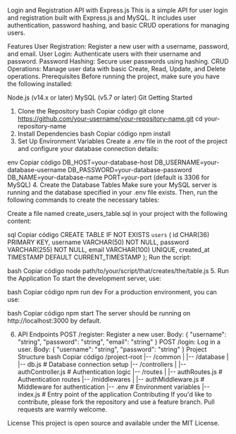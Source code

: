 Login and Registration API with Express.js
This is a simple API for user login and registration built with Express.js and MySQL. It includes user authentication, password hashing, and basic CRUD operations for managing users.

Features
User Registration: Register a new user with a username, password, and email.
User Login: Authenticate users with their username and password.
Password Hashing: Secure user passwords using hashing.
CRUD Operations: Manage user data with basic Create, Read, Update, and Delete operations.
Prerequisites
Before running the project, make sure you have the following installed:

Node.js (v14.x or later)
MySQL (v5.7 or later)
Git
Getting Started
1. Clone the Repository
bash
Copiar código
git clone https://github.com/your-username/your-repository-name.git
cd your-repository-name
2. Install Dependencies
bash
Copiar código
npm install
3. Set Up Environment Variables
Create a .env file in the root of the project and configure your database connection details:

env
Copiar código
DB_HOST=your-database-host
DB_USERNAME=your-database-username
DB_PASSWORD=your-database-password
DB_NAME=your-database-name
PORT=your-port (default is 3306 for MySQL)
4. Create the Database Tables
Make sure your MySQL server is running and the database specified in your .env file exists. Then, run the following commands to create the necessary tables:

Create a file named create_users_table.sql in your project with the following content:

sql
Copiar código
CREATE TABLE IF NOT EXISTS `users` (
    id CHAR(36) PRIMARY KEY,
    username VARCHAR(50) NOT NULL,
    password VARCHAR(255) NOT NULL,
    email VARCHAR(100) UNIQUE,
    created_at TIMESTAMP DEFAULT CURRENT_TIMESTAMP
);
Run the script:

bash
Copiar código
node path/to/your/script/that/creates/the/table.js
5. Run the Application
To start the development server, use:

bash
Copiar código
npm run dev
For a production environment, you can use:

bash
Copiar código
npm start
The server should be running on http://localhost:3000 by default.

6. API Endpoints
POST /register: Register a new user.
Body: { "username": "string", "password": "string", "email": "string" }
POST /login: Log in a user.
Body: { "username": "string", "password": "string" }
Project Structure
bash
Copiar código
/project-root
|-- /common
|   |-- /database
|       |-- db.js  # Database connection setup
|-- /controllers
|   |-- authController.js  # Authentication logic
|-- /routes
|   |-- authRoutes.js  # Authentication routes
|-- /middlewares
|   |-- authMiddleware.js  # Middleware for authentication
|-- .env  # Environment variables
|-- index.js  # Entry point of the application
Contributing
If you'd like to contribute, please fork the repository and use a feature branch. Pull requests are warmly welcome.

License
This project is open source and available under the MIT License.

